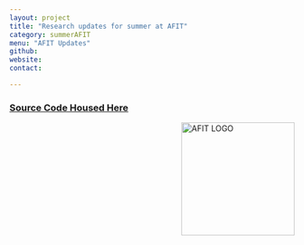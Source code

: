 ```yaml
---
layout: project
title: "Research updates for summer at AFIT"
category: summerAFIT
menu: "AFIT Updates"
github:
website:
contact:

---
```

### [Source Code Housed Here](https://github.com/watsonryan/summerAFIT)
<img src="https://upload.wikimedia.org/wikipedia/commons/4/40/Air_Force_Institute_of_Technology.png" alt="AFIT LOGO" align = "right" style="width: 200px;"/>
